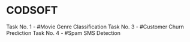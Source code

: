 # CODSOFT

Task No. 1 - #Movie Genre Classification
Task No. 3 - #Customer Churn Prediction
Task No. 4 - #Spam SMS Detection
